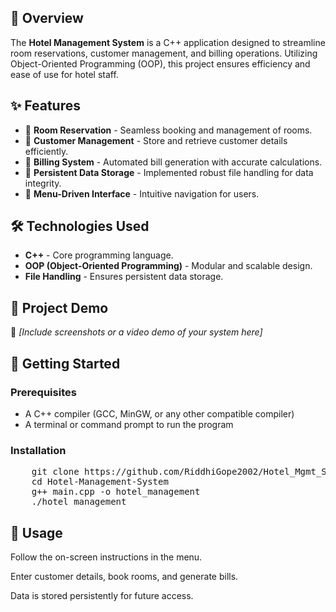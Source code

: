<h2>📌 Overview</h2>
<p>The <strong>Hotel Management System</strong> is a C++ application designed to streamline room reservations, customer management, and billing operations. Utilizing Object-Oriented Programming (OOP), this project ensures efficiency and ease of use for hotel staff.</p>

<h2>✨ Features</h2>
<ul>
    <li>🔹 <strong>Room Reservation</strong> - Seamless booking and management of rooms.</li>
    <li>🔹 <strong>Customer Management</strong> - Store and retrieve customer details efficiently.</li>
    <li>🔹 <strong>Billing System</strong> - Automated bill generation with accurate calculations.</li>
    <li>🔹 <strong>Persistent Data Storage</strong> - Implemented robust file handling for data integrity.</li>
    <li>🔹 <strong>Menu-Driven Interface</strong> - Intuitive navigation for users.</li>
</ul>

<h2>🛠️ Technologies Used</h2>
<ul>
    <li><strong>C++</strong> - Core programming language.</li>
    <li><strong>OOP (Object-Oriented Programming)</strong> - Modular and scalable design.</li>
    <li><strong>File Handling</strong> - Ensures persistent data storage.</li>
</ul>

<h2>📸 Project Demo</h2>
<p>🎥 <em>[Include screenshots or a video demo of your system here]</em></p>

<h2>🚀 Getting Started</h2>
<h3>Prerequisites</h3>
<ul>
    <li>A C++ compiler (GCC, MinGW, or any other compatible compiler)</li>
    <li>A terminal or command prompt to run the program</li>
</ul>

<h3>Installation</h3>
<pre>
    git clone https://github.com/RiddhiGope2002/Hotel_Mgmt_System/tree/main.git
    cd Hotel-Management-System
    g++ main.cpp -o hotel_management
    ./hotel_management
</pre>

<h2>📜 Usage</h2>
<p>Follow the on-screen instructions in the menu.</p>
<p>Enter customer details, book rooms, and generate bills.</p>
<p>Data is stored persistently for future access.</p>

